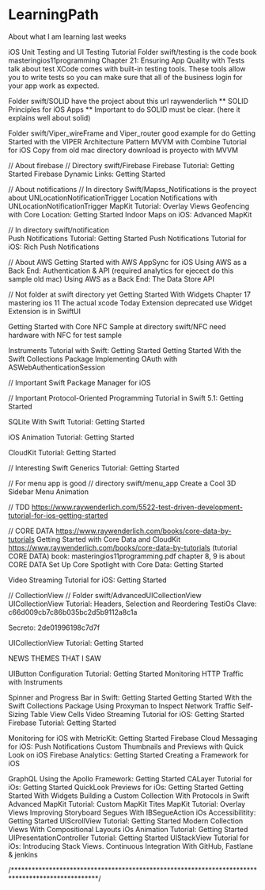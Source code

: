 # LearningPath


About what I am learning last weeks

iOS Unit Testing and UI Testing Tutorial
Folder swift/testing is the code
book masteringios11programming 
Chapter 21: Ensuring App Quality with Tests 
talk about test
XCode comes with built-in testing tools. These tools allow you to write tests so you can make sure that all of the business 
login for your app work as expected.

Folder swift/SOLID have the project about this url raywenderlich
** SOLID Principles for iOS Apps **
Important to do SOLID must be clear. (here it explains well about solid)

Folder swift/Viper_wireFrame and Viper_router good example for do
Getting Started with the VIPER Architecture Pattern
MVVM with Combine Tutorial for iOS
Copy from old mac directory download is proyecto with MVVM

// About firebase
// Directory swift/Firebase
Firebase Tutorial: Getting Started
Firebase Dynamic Links: Getting Started

// About notifications 
// In directory Swift/Mapss_Notifications is the proyect about UNLocationNotificationTrigger
Location Notifications with UNLocationNotificationTrigger
MapKit Tutorial: Overlay Views
Geofencing with Core Location: Getting Started
Indoor Maps on iOS: Advanced MapKit

// In directory swift/notification  
Push Notifications Tutorial: Getting Started
Push Notifications Tutorial for iOS: Rich Push Notifications


// About AWS 
Getting Started with AWS AppSync for iOS
Using AWS as a Back End: Authentication & API (required analytics for ejecect do this sample old mac)
Using AWS as a Back End: The Data Store API


// Not folder at swift directory yet
Getting Started With Widgets
Chapter 17 mastering ios 11 
The actual xcode Today  Extension deprecated use Widget Extension is in SwiftUI

Getting Started with Core NFC
Sample at directory swift/NFC need hardware with NFC for test sample


Instruments Tutorial with Swift: Getting Started
Getting Started With the Swift Collections Package
Implementing OAuth with ASWebAuthenticationSession


// Important
Swift Package Manager for iOS

// Important
Protocol-Oriented Programming Tutorial in Swift 5.1: Getting Started


SQLite With Swift Tutorial: Getting Started

iOS Animation Tutorial: Getting Started

CloudKit Tutorial: Getting Started

// Interesting
Swift Generics Tutorial: Getting Started

// For menu app is good
// directory swift/menu_app
Create a Cool 3D Sidebar Menu Animation


// TDD
https://www.raywenderlich.com/5522-test-driven-development-tutorial-for-ios-getting-started

// CORE DATA
https://www.raywenderlich.com/books/core-data-by-tutorials
Getting Started with Core Data and CloudKit
https://www.raywenderlich.com/books/core-data-by-tutorials (tutorial CORE DATA)
book: masteringios11programming.pdf chapter 8, 9 is about CORE DATA
Set Up Core Spotlight with Core Data: Getting Started


Video Streaming Tutorial for iOS: Getting Started



// CollectionView
// Folder swift/AdvancedUICollectionView
UICollectionView Tutorial: Headers, Selection and Reordering
	TestiOs
Clave:
c66d009cb7c86b035bc2d5b9112a8c1a

Secreto:
2de01996198c7d7f

UICollectionView Tutorial: Getting Started

NEWS THEMES THAT I SAW 

UIButton Configuration Tutorial: Getting Started
Monitoring HTTP Traffic with Instruments

Spinner and Progress Bar in Swift: Getting Started
Getting Started With the Swift Collections Package
Using Proxyman to Inspect Network Traffic
Self-Sizing Table View Cells
Video Streaming Tutorial for iOS: Getting Started
Firebase Tutorial: Getting Started

Monitoring for iOS with MetricKit: Getting Started
Firebase Cloud Messaging for iOS: Push Notifications
Custom Thumbnails and Previews with Quick Look on iOS
Firebase Analytics: Getting Started
Creating a Framework for iOS


GraphQL Using the Apollo Framework: Getting Started
CALayer Tutorial for iOs: Getting Started
QuickLook Previews for iOs: Getting Started
Getting Started With Widgets
Building a Custom Collection With Protocols in Swift
Advanced MapKit Tutorial: Custom MapKit Tites
MapKit Tutorial: Overlay Views
Improving Storyboard Segues With IBSegueAction
iOs Accessibilitity: Getting Started
UIScrollView Tutorial: Getting Started
Modern Collection Views With Compositional Layouts
iOs Animation Tutorial: Getting Started
UIPresentationController Tutorial: Getting Started
UIStackView Tutorial for iOs: Introducing Stack Views.
Continuous Integration With GitHub, Fastlane & jenkins

/*************************************************************************************************/

















